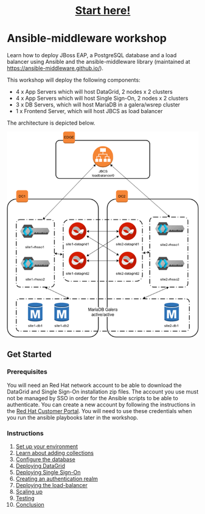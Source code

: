 
<h1 align="center"><a href="https://github.com/ansible-middleware/ansible-middleware-workshop/blob/main/instructions/01-environment-setup.md">Start here!</a></h1>

# Ansible-middleware workshop

Learn how to deploy JBoss EAP, a PostgreSQL database and a load balancer using Ansible and the ansible-middleware library (maintained at https://ansible-middleware.github.io/).  

This workshop will deploy the following components:

* 4 x App Servers which will host DataGrid, 2 nodes x 2 clusters
* 4 x App Servers which will host Single Sign-On, 2 nodes x 2 clusters
* 3 x DB Servers, which will host MariaDB in a galera/wsrep cluster
* 1 x Frontend Server, which will host JBCS as load balancer

The architecture is depicted below.

![Workshop architecture](./images/architecture.png)

## Get Started

### Prerequisites

You will need an Red Hat network account to be able to download the DataGrid and Single Sign-On installation zip files.  The account you use must not be managed by SSO in order for the Ansible scripts to be able to authenticate.  You can create a new account by following the instructions in the [Red Hat Customer Portal](https://sso.redhat.com/auth/realms/redhat-external/login-actions/registration?client_id=customer-portal&tab_id=RiPOv96eZ74).  You will need to use these credentials when you run the ansible playbooks later in the workshop.

### Instructions

1. [Set up your environment](instructions/01-environment-setup.md)
2. [Learn about adding collections](instructions/02-adding-collections.md)
3. [Configure the database](instructions/03-configuring-the-database.md)
4. [Deploying DataGrid](instructions/04-deploying-datagrid.md)
5. [Deploying Single Sign-On](instructions/05-deploying-sso.md)
6. [Creating an authentication realm](instructions/06-create-sso-realm.md)
7. [Deploying the load-balancer](instructions/07-deploying-jbcs.md)
8. [Scaling up](instructions/08-scaling-up.md)
9. [Testing](instructions/09-testing.md)
10. [Conclusion](instructions/10-conclusion.md)


